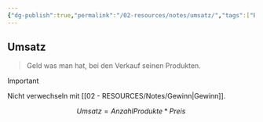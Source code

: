 ```yaml
---
{"dg-publish":true,"permalink":"/02-resources/notes/umsatz/","tags":["BWL/formel"],"noteIcon":"","updated":"2025-10-29T12:59:10.978+01:00"}
---
```


## Umsatz 
> Geld was man hat, bei den Verkauf seinen Produkten.

>[!important] 
>Nicht verwechseln mit [[02 - RESOURCES/Notes/Gewinn\|Gewinn]].

$$
Umsatz=AnzahlProdukte*Preis
$$